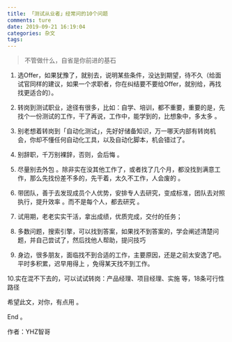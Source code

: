```yaml
---
title: 「测试从业者」经常问的10个问题
comments: ture
date: 2019-09-21 16:19:04
categories: 杂文
tags: 
---
```


> 不管做什么，自省是你前进的基石

1. 选Offer，如果犹豫了，就别去，说明某些条件，没达到期望，待不久（给面试官同样的建议，如果一个求职者，你在纠结要不要给Offer，就别给，再找找更适合的）。



2. 转岗到测试职业，途径有很多，比如：自学、培训，都不重要，重要的是，先找个一份测试的工作，干了再说，工作中，能学到的，比想象中，多太多 。



3. 别老想着转岗到「自动化测试」，先好好储备知识，万一哪天内部有转岗机会，你却不懂任何自动化工具，以及自动化脚本，机会错过了。



4. 别辞职，千万别裸辞，否则，会后悔 。



5. 尽量别去外包 。除非实在没其他工作了，或者找了几个月，都没找到满意工作，那么先找份差不多的，先干着，太久不工作，人会废的 。



6. 带团队，善于去发现成员个人优势，安排专人去研究，变成标准，团队去对照执行，提升效率 。而不是每个人，都去研究 。



7. 试用期，老老实实干活，拿出成绩，优质完成，交付的任务；



8. 多数问题，搜索引擎，可以找到答案，如果找不到答案的，学会阐述清楚问题，并自己尝试了，然后找他人帮助，提问技巧



9. 身边，很多朋友，面临找不到合适的工作，主要原因，还是之前太安逸了吧。平时多积累，迟早用得上 ，免得某天找不到工作。



10.实在混不下去的，可以试试转岗：产品经理、项目经理、实施 等，18条可行性路径


希望此文，对你，有点用 。


End 。


作者：YHZ智哥
